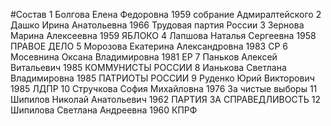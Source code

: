 #Состав
1 Болгова Елена Федоровна 1959 собрание Адмиралтейского
2 Дашко Ирина Анатольевна 1966 Трудовая партия России
3 Зернова Марина Алексеевна 1959 ЯБЛОКО
4 Лапшова Наталья Сергеевна 1958 ПРАВОЕ ДЕЛО
5 Морозова Екатерина Александровна 1983 СР
6 Мосевнина Оксана Владимировна 1981 ЕР
7 Паньков Алексей Витальевич 1985 КОММУНИСТЫ РОССИИ
8 Ианькова Светлана Владимировна 1985 ПАТРИОТЫ РОССИИ
9 Руденко Юрий Викторович 1985 ЛДПР
10 Стручкова София Михайловна 1976 За чистые выборы
11 Шипилов Николай Анатольевич 1962 ПАРТИЯ ЗА СПРАВЕДЛИВОСТЬ
12 Шипилова Светлана Андреевна 1960 КПРФ

